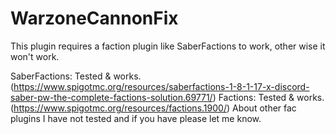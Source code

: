 # WarzoneCannonFix

This plugin requires a faction plugin like SaberFactions to work, other wise it won't work.

SaberFactions: Tested & works. (https://www.spigotmc.org/resources/saberfactions-1-8-1-17-x-discord-saber-pw-the-complete-factions-solution.69771/)
Factions: Tested & works. (https://www.spigotmc.org/resources/factions.1900/)
About other fac plugins I have not tested and if you have please let me know.
